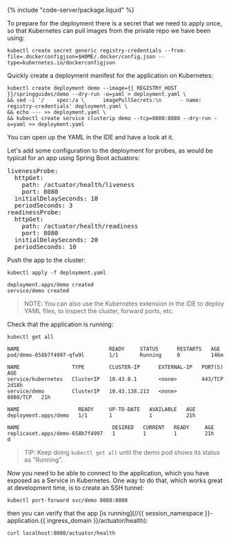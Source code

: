 
{% include "code-server/package.liquid" %}

To prepare for the deployment there is a secret that we need to apply once, so that Kubernetes can pull images from the private repo we have been using:

```execute
kubectl create secret generic registry-credentials --from-file=.dockerconfigjson=$HOME/.docker/config.json --type=kubernetes.io/dockerconfigjson
```

Quickly create a deployment manifest for the application on Kubernetes:

```execute
kubectl create deployment demo --image={{ REGISTRY_HOST }}/springguides/demo --dry-run -o=yaml > deployment.yaml \
&& sed -i '/    spec:/a \      imagePullSecrets:\n      - name: registry-credentials' deployment.yaml \
&& echo --- >> deployment.yaml \
&& kubectl create service clusterip demo --tcp=8080:8080 --dry-run -o=yaml >> deployment.yaml
```
You can <span class="editor_link" data-file="/home/eduk8s/exercises/demo/deployment.yaml">open up the YAML in the IDE</span> and have a look at it.

Let's add some configuration to the deployment for probes, as would be typical for an app using Spring Boot actuators:

<pre class="pastable" data-file="/home/eduk8s/exercises/demo/deployment.yaml" data-yaml-path="spec.template.spec.containers[0]">
livenessProbe:
  httpGet:
    path: /actuator/health/liveness
    port: 8080
  initialDelaySeconds: 10
  periodSeconds: 3
readinessProbe:
  httpGet:
    path: /actuator/health/readiness
    port: 8080
  initialDelaySeconds: 20
  periodSeconds: 10
</pre>

Push the app to the cluster:

```execute
kubectl apply -f deployment.yaml
```

```
deployment.apps/demo created
service/demo created
```

> NOTE: You can also use the Kubernetes extension in the IDE to deploy YAML files, to inspect the cluster, forward ports, etc.

Check that the application is running:

```execute
kubectl get all
```

```
NAME                             READY     STATUS      RESTARTS   AGE
pod/demo-658b7f4997-qfw9l        1/1       Running     0          146m

NAME                 TYPE        CLUSTER-IP      EXTERNAL-IP   PORT(S)    AGE
service/kubernetes   ClusterIP   10.43.0.1       <none>        443/TCP    2d18h
service/demo         ClusterIP   10.43.138.213   <none>        8080/TCP   21h

NAME                   READY     UP-TO-DATE   AVAILABLE   AGE
deployment.apps/demo   1/1       1            1           21h

NAME                              DESIRED   CURRENT   READY     AGE
replicaset.apps/demo-658b7f4997   1         1         1         21h
d
```

> TIP: Keep doing `kubectl get all` until the demo pod shows its status as "Running".

Now you need to be able to connect to the application, which you have exposed as a Service in Kubernetes. One way to do that, which works great at development time, is to create an SSH tunnel:

```execute
kubectl port-forward svc/demo 8080:8080
```

then you can verify that the app [is running](//{{ session_namespace }}-application.{{ ingress_domain }}/actuator/health):

```execute-2
curl localhost:8080/actuator/health
```